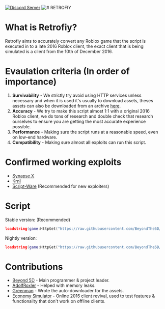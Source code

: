 [![Discord Server](https://img.shields.io/discord/309643527816609793?color=%235CA8FA&label=Retrofiy%20Discord&logo=discord&logoColor=white)](https://discord.gg/4rYMxBMQvv)
![# RETROFIY](https://cdn.discordapp.com/attachments/947197644076351591/1010407584198565948/Title.png)

# What is Retrofiy?
Retrofiy aims to accurately convert any Roblox game that the script is executed in to a late 2016 Roblox client, the exact client that is being simulated is a client from the 10th of December 2016.
# Evaulation criteria (In order of importance)
1. **Survivability** - We strictly try avoid using HTTP services unless necessary and when it is used it's usually to download assets, theses assets can also be downloaded from an archive [here](https://archive.org/details/retrofiy_asset_archive).
2. **Accuracy** - We try to make this script almost 1:1 with a original 2016 Roblox client, we do tons of research and double check that research ourselves to ensure you are getting the most accurate experience possible.
3. **Performance** - Making sure the script runs at a reasonable speed, even on low-end hardware.
4. **Compatibility** - Making sure almost all exploits can run this script.
# Confirmed working exploits
- [Synapse X](https://x.synapse.to)
- [Krnl](https://krnl.place)
- [Script-Ware](https://script-ware.com) (Recommended for new exploiters)
# Script
Stable version: (Recommended)
```lua
loadstring(game:HttpGet("https://raw.githubusercontent.com/BeyondThe5D/Retrofiy/main/Retrofiy.lua"))()
```
Nightly version:
```lua
loadstring(game:HttpGet("https://raw.githubusercontent.com/BeyondThe5D/Retrofiy/main/RetrofiyNightly.lua"))()
```
# Contributions
- [Beyond 5D](https://github.com/BeyondThe5D) - Main programmer & project leader.
- [AdolfRoxler](https://github.com/AdolfRoxler) - Helped with memory leaks.
- [Greenman](https://github.com/greenmancode) - Wrote the auto-downloader for the assets.
- [Economy Simulator](https://economy-simulator.com) - Online 2016 client revival, used to test features & functionality that don't work on offline clients.
